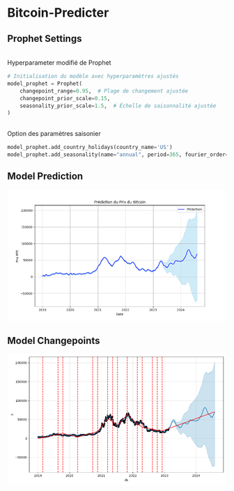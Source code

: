 # Bitcoin-Predicter

## Prophet Settings

<br>
Hyperparameter modifié de Prophet

```py
# Initialisation du modèle avec hyperparamètres ajustés
model_prophet = Prophet(
    changepoint_range=0.95,  # Plage de changement ajustée
    changepoint_prior_scale=0.15,
    seasonality_prior_scale=1.5,  # Échelle de saisonnalité ajustée
)
```

<br>
Option des paramètres saisonier

```py
model_prophet.add_country_holidays(country_name='US')
model_prophet.add_seasonality(name="annual", period=365, fourier_order=8)
```

## Model Prediction

![no image](https://github.com/Creator754915/Bitcoin-Predicter/blob/main/bitcoin_prediction_plot.png)

## Model Changepoints

![no image](https://github.com/Creator754915/Bitcoin-Predicter/blob/main/figure_with_changepoints.png)
